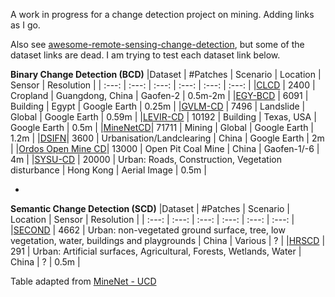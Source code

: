 A work in progress for a change detection project on mining. Adding links as I go.

Also see [awesome-remote-sensing-change-detection](https://github.com/wenhwu/awesome-remote-sensing-change-detection), but some of the dataset links are dead. I am trying to test each dataset link below.

**Binary Change Detection (BCD)**
|Dataset   | \#Patches | Scenario  | Location         | Sensor       | Resolution | 
| :---:   | :---:   | :---:   | :---:   | :---:  | :---:  |
|[CLCD](https://github.com/liumency/CropLand-CD)  | 2400      | Cropland  | Guangdong, China | Gaofen-2     | 0.5m-2m     |
|[EGY-BCD](https://github.com/oshholail/EGY-BCD)  | 6091      | Building  | Egypt            | Google Earth | 0.25m      |
|[GVLM-CD](https://github.com/zxk688/GVLM)   | 7496      | Landslide | Global           | Google Earth | 0.59m      |
|[LEVIR-CD](https://chenhao.in/LEVIR/)  | 10192     | Building  | Texas, USA       | Google Earth | 0.5m       |
|[MineNetCD](https://github.com/AI4RS/MineNetCD)| 71711     | Mining    | Global           | Google Earth | 1.2m       |
|[DSIFN](https://github.com/GeoZcx/A-deeply-supervised-image-fusion-network-for-change-detection-in-remote-sensing-images/tree/master/dataset)| 3600     | Urbanisation/Landclearing    | China           | Google Earth | 2m       |
|[Ordos Open Mine CD](https://figshare.com/s/b1ce4f777ee08ef8fae8)|     13000 | Open Pit Coal Mine   | China           | Gaofen-1/-6 | 4m       |
|[SYSU-CD](https://github.com/liumency/SYSU-CD)   | 20000     | Urban: Roads, Construction, Vegetation disturbance     | Hong Kong | Aerial Image      | 0.5m       | 

-
**Semantic Change Detection (SCD)**
|Dataset   | \#Patches | Scenario  | Location         | Sensor       | Resolution | 
| :---:   | :---:   | :---:   | :---:   | :---:  | :---:  |
|[SECOND](https://captain-whu.github.io/SCD/)  |    4662   |  Urban: non-vegetated ground surface, tree, low vegetation, water, buildings and playgrounds  | China | Various     | ?     |
|[HRSCD](https://ieee-dataport.org/open-access/hrscd-high-resolution-semantic-change-detection-dataset)  | 291      | Urban: Artificial surfaces, Agricultural, Forests, Wetlands, Water  | China            | ? | 0.5m   |

Table adapted from [MineNet - UCD](https://github.com/AI4RS/UCD)
